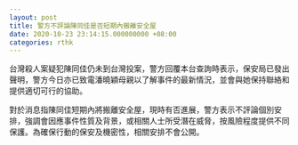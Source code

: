 ```yaml
---
layout: post
title: 警方不評論陳同佳是否短期內搬離安全屋
date: 2020-10-23 23:14:15.000000000 +08:00
categories: rthk
---
```


台灣殺人案疑犯陳同佳仍未到台灣投案，警方回覆本台查詢時表示，保安局已發出聲明，警方今日亦已致電潘曉穎母親以了解事件的最新情況，並會與她保持聯絡和提供適切可行的協助。

對於消息指陳同佳短期內將搬離安全屋，現時有否進展，警方表示不評論個別安排，強調會因應事件性質及背景，或相關人士所受潛在威脅，按風險程度提供不同保護。為確保行動的保安及機密性，相關安排不會公開。
